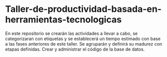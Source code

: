 # Taller-de-productividad-basada-en-herramientas-tecnologicas
En este repositorio se crearán las actividades a llevar a cabo, se categorizaran con etiquetas y se establecerá un tiempo estimado con base a las fases anteriores de este taller. Se agruparán y definirá su madurez con etapas definidas. Crear y administrar el código de la base de datos. 
